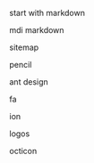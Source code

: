 start with markdown

<span class="iconify" data-icon="mdi:markdown"></span> mdi markdown

<span class="iconify" data-icon="mdi-light:sitemap"></span> sitemap

<span class="iconify" data-icon="mdi-light:pencil"></span> pencil

<span class="iconify" data-icon="ant-design:file-markdown-outline"></span> ant design

<span class="iconify" data-icon="fa-brands:markdown"></span> fa

<span class="iconify" data-icon="ion:logo-markdown"></span> ion

<span class="iconify" data-icon="logos:markdown"></span> logos

<span class="iconify" data-icon="octicon:markdown"></span> octicon

